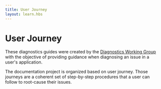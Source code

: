 ```yaml
---
title: User Journey
layout: learn.hbs
---
```


# User Journey

These diagnostics guides were created by the [Diagnostics Working Group][] with the
objective of providing guidance when diagnosing an issue in a user's
application.

The documentation project is organized based on user journey. Those journeys
are a coherent set of step-by-step procedures that a user can follow to
root-cause their issues.

[Diagnostics Working Group]: https://github.com/nodejs/diagnostics
